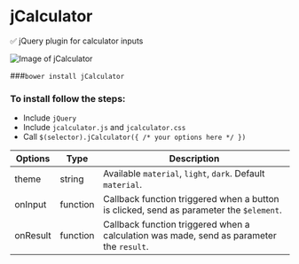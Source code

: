 # jCalculator

:white_check_mark: jQuery plugin for calculator inputs

![Image of jCalculator](http://i.imgur.com/VODhXOc.png)


###```bower install jCalculator```

### To install follow the steps:
  
  - Include ```jQuery```
  - Include ```jcalculator.js``` and ```jcalculator.css```
  - Call ```$(selector).jCalculator({ /* your options here */ })```


| Options  |  Type    |                                      Description                                      |
|----------|----------|---------------------------------------------------------------------------------------|
| theme    | string   | Available ```material```, ```light```, ```dark```. Default ```material```.                                    |
| onInput  | function | Callback function triggered when a button is clicked, send as parameter the ```$element```. |
| onResult | function | Callback function triggered when a calculation was made, send as parameter the ```result```.  |
